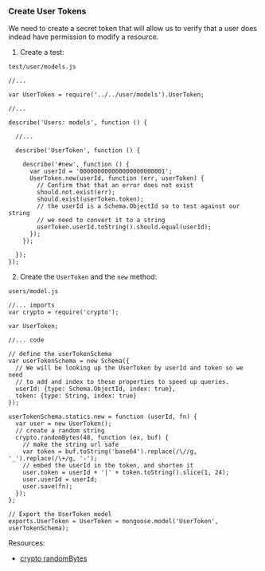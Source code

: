 ### Create User Tokens

We need to create a secret token that will allow us to verify that a user does indead have permission to modify a resource.

1. Create a test:

  `test/user/models.js`

  ```
  //...

  var UserToken = require('../../user/models').UserToken;

  //...

  describe('Users: models', function () {

    //...

    describe('UserToken', function () {

      describe('#new', function () {
        var userId = '000000000000000000000001';
        UserToken.new(userId, function (err, userToken) {
          // Confirm that that an error does not exist
          should.not.exist(err);
          should.exist(userToken.token);
          // the userId is a Schema.ObjectId so to test against our string
          // we need to convert it to a string
          userToken.userId.toString().should.equal(userId);
        });
      });

    });
  });
  
  ```

2. Create the `UserToken` and the `new` method:

  `users/model.js`

  ```
  //... imports
  var crypto = require('crypto');

  var UserToken;

  //... code

  // define the userTokenSchema
  var userTokenSchema = new Schema({
    // We will be looking up the UserToken by userId and token so we need
    // to add and index to these properties to speed up queries.
    userId: {type: Schema.ObjectId, index: true},
    token: {type: String, index: true}
  });

  userTokenSchema.statics.new = function (userId, fn) {
    var user = new UserToken();
    // create a random string
    crypto.randomBytes(48, function (ex, buf) {
      // make the string url safe
      var token = buf.toString('base64').replace(/\//g, '_').replace(/\+/g, '-');
      // embed the userId in the token, and shorten it
      user.token = userId + '|' + token.toString().slice(1, 24);
      user.userId = userId;
      user.save(fn);
    });
  };

  // Export the UserToken model
  exports.UserToken = UserToken = mongoose.model('UserToken', userTokenSchema);
  ```

Resources:

- [crypto randomBytes][]

[crypto randomBytes]: http://nodejs.org/docs/latest/api/crypto.html#crypto_crypto_randombytes_size_callback
